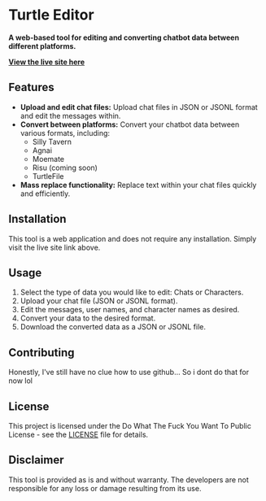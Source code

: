 # Turtle Editor

**A web-based tool for editing and converting chatbot data between different platforms.**

**[View the live site here](https://daturtleguy.github.io/Turtle-Editor/)**

## Features

* **Upload and edit chat files:** Upload chat files in JSON or JSONL format and edit the messages within.
* **Convert between platforms:** Convert your chatbot data between various formats, including:
    * Silly Tavern
    * Agnai
    * Moemate
    * Risu (coming soon)
    * TurtleFile
* **Mass replace functionality:** Replace text within your chat files quickly and efficiently.

## Installation

This tool is a web application and does not require any installation. Simply visit the live site link above.

## Usage

1. Select the type of data you would like to edit: Chats or Characters.
2. Upload your chat file (JSON or JSONL format).
3. Edit the messages, user names, and character names as desired.
4. Convert your data to the desired format.
5. Download the converted data as a JSON or JSONL file.

## Contributing

Honestly, I've still have no clue how to use github... So i dont do that for now lol

## License

This project is licensed under the Do What The Fuck You Want To Public License - see the [LICENSE](LICENSE) file for details.

## Disclaimer

This tool is provided as is and without warranty. The developers are not responsible for any loss or damage resulting from its use.
